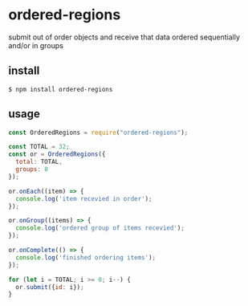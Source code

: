# ordered-regions

submit out of order objects and receive that data ordered sequentially and/or in groups

## install

`$ npm install ordered-regions`

## usage

```javascript
const OrderedRegions = require("ordered-regions");

const TOTAL = 32;
const or = OrderedRegions({
  total: TOTAL,
  groups: 8
});

or.onEach((item) => {
  console.log('item recevied in order');
});

or.onGroup((items) => {
  console.log('ordered group of items recevied');
});

or.onComplete(() => {
  console.log('finished ordering items');
});

for (let i = TOTAL; i >= 0; i--) {
  or.submit({id: i});
}
```
